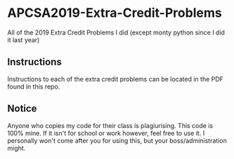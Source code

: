 # APCSA2019-Extra-Credit-Problems
All of the 2019 Extra Credit Problems I did (except monty python since I did it last year)
## Instructions
Instructions to each of the extra credit problems can be located in the PDF found in this repo.
## Notice
Anyone who copies my code for their class is plagiurising. This code is 100% mine. If it isn't for school or work however, feel free to use it. I personally won't come after you for using this, but your boss/administration might.
